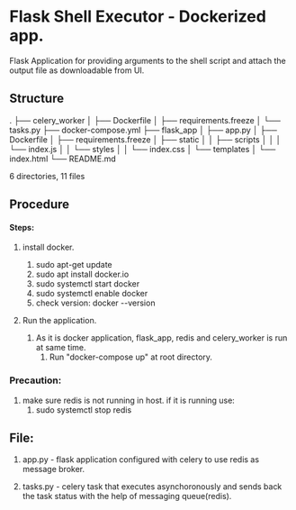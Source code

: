 # Flask Shell Executor - Dockerized app.

Flask Application for providing arguments to the shell script and attach the output file as downloadable from UI.

## Structure
.
├── celery_worker
│   ├── Dockerfile
│   ├── requirements.freeze
│   └── tasks.py
├── docker-compose.yml
├── flask_app
│   ├── app.py
│   ├── Dockerfile
│   ├── requirements.freeze
│   ├── static
│   │   ├── scripts
│   │   │   └── index.js
│   │   └── styles
│   │       └── index.css
│   └── templates
│       └── index.html
└── README.md

6 directories, 11 files

## Procedure

#### Steps:

1. install docker.
    1. sudo apt-get update
    2. sudo apt install docker.io
    3. sudo systemctl start docker
    4. sudo systemctl enable docker
    5. check version: docker --version

2. Run the application.
    1. As it is docker application, flask_app, redis and celery_worker is run at same time.
        1. Run "docker-compose up" at root directory.

### Precaution:

1. make sure redis is not running in host. if it is running use:
    1. sudo systemctl stop redis

## File:

1. app.py - flask application configured with celery to use redis as message broker.

2. tasks.py - celery task that executes asynchoronously and sends back the task status with the help of messaging queue(redis).